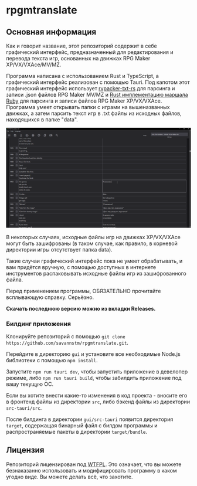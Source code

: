 # rpgmtranslate

## Основная информация

Как и говорит название, этот репозиторий содержит в себе графический интерфейс, предназначенный для редактирования и перевода текста игр, основанных на движках RPG Maker XP/VX/VXAce/MV/MZ.

Программа написана с использованием Rust и TypeScript, а графический интерфейс реализован с помощью Tauri. Под капотом этот графический интерфейс использует [rvpacker-txt-rs](https://github.com/savannstm/rvpacker-txt-rs) для парсинга и записи .json файлов RPG Maker MV/MZ и [Rust имплементацию маршала Ruby](https://github.com/savannstm/marshal-rs) для парсинга и записи файлов RPG Maker XP/VX/VXAce.
Программа умеет открывать папки с играми на вышеназванных движках, а затем парсить текст игр в .txt файлы из исходных файлов, находящихся в папке "data".

![Interface](./screenshots/interface.png)

В некоторых случаях, исходные файлы игр на движках XP/VX/VXAce могут быть зашифрованы (в таком случае, как правило, в корневой директории игры отсутствует папка data).

Такие случаи графический интерфейс пока не умеет обрабатывать, и вам придётся вручную, с помощью доступных в интернете инструментов распаковывать исходные файлы игр из зашифрованного файла.

Перед применением программы, ОБЯЗАТЕЛЬНО прочитайте всплывающую справку. Серьёзно.

**Скачать последнюю версию можно из вкладки Releases.**

### Билдинг приложения

Клонируйте репозиторий с помощью `git clone https://github.com/savannstm/rpgmtranslate.git`.

Перейдите в директорию `gui` и установите все необходимые Node.js библиотеки с помощью `npm install`.

Запустите `npm run tauri dev`, чтобы запустить приложение в девелопер режиме, либо `npm run tauri build`, чтобы забилдить приложение под вашу текущую ОС.

Если вы хотите внести какие-то изменения в код проекта - вносите его в фронтенд файлы из директории `src`, либо бэкенд файлы из директории `src-tauri/src`.

После билдинга в директории `gui/src-tauri` появится директория `target`, содержащая бинарный файл с билдом программы и распространяемые пакеты в директории `target/bundle`.

## Лицензия

Репозиторий лицензирован под [WTFPL](http://www.wtfpl.net/).
Это означает, что вы можете безнаказанно использовать и модифицировать программу в каком угодно виде. Вы можете делать всё, что захотите.
